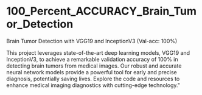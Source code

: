 # 100_Percent_ACCURACY_Brain_Tumor_Detection
Brain Tumor Detection with VGG19 and InceptionV3 (Val-acc: 100%)

This project leverages state-of-the-art deep learning models, VGG19 and InceptionV3, to achieve a remarkable validation accuracy of 100% in detecting brain tumors from medical images. Our robust and accurate neural network models provide a powerful tool for early and precise diagnosis, potentially saving lives. Explore the code and resources to enhance medical imaging diagnostics with cutting-edge technology."
